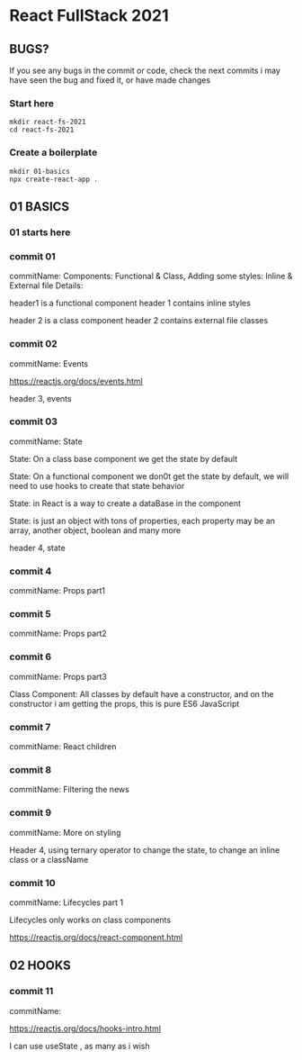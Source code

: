 # React FullStack 2021

## BUGS?

If you see any bugs in the commit or code, check the next commits
i may have seen the bug and fixed it, or have made changes

### Start here

```
mkdir react-fs-2021
cd react-fs-2021
```

### Create a boilerplate

```
mkdir 01-basics
npx create-react-app .
```

## 01 BASICS

### 01 starts here

### commit 01

commitName: Components: Functional & Class, Adding some styles: Inline & External file
Details:

header1 is a functional component
header 1 contains inline styles

header 2 is a class component
header 2 contains external file classes

### commit 02

commitName: Events

https://reactjs.org/docs/events.html

header 3, events

### commit 03

commitName: State

State: On a class base component we get the state by default

State: On a functional component we don0t get the state by default,
we will need to use hooks to create that state behavior

State: in React is a way to create a dataBase in the component

State: is just an object with tons of properties, each property may
be an array, another object, boolean and many more

header 4, state

### commit 4

commitName: Props part1

### commit 5

commitName: Props part2

### commit 6

commitName: Props part3

Class Component: All classes by default have a constructor,
and on the constructor i am getting the props, this is pure
ES6 JavaScript

### commit 7

commitName: React children

### commit 8

commitName: Filtering the news

### commit 9

commitName: More on styling

Header 4, using ternary operator to change the state,
to change an inline class or a className

### commit 10

commitName: Lifecycles part 1

Lifecycles only works on class components

https://reactjs.org/docs/react-component.html

## 02 HOOKS

### commit 11

commitName:

https://reactjs.org/docs/hooks-intro.html

I can use useState , as many as i wish
